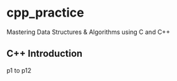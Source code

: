 # cpp_practice
Mastering Data Structures &amp; Algorithms using C and C++

## C++ Introduction
p1 to p12

##